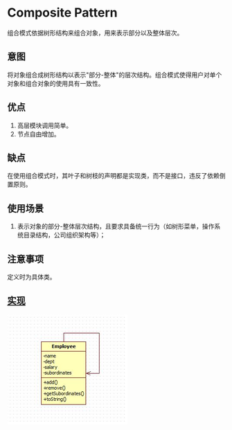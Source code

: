 # Composite Pattern

组合模式依据树形结构来组合对象，用来表示部分以及整体层次。

## 意图

将对象组合成树形结构以表示"部分-整体"的层次结构。组合模式使得用户对单个对象和组合对象的使用具有一致性。

## 优点

 1. 高层模块调用简单。
 2. 节点自由增加。

## 缺点

在使用组合模式时，其叶子和树枝的声明都是实现类，而不是接口，违反了依赖倒置原则。

## 使用场景

1. 表示对象的部分-整体层次结构，且要求具备统一行为（如树形菜单，操作系统目录结构，公司组织架构等）；

## 注意事项

定义时为具体类。


## [实现](https://github.com/shiyangqin/Qinsy/tree/master/design_patterns/composite_pattern)

<img src="img/CompositePattern.jpg" />
